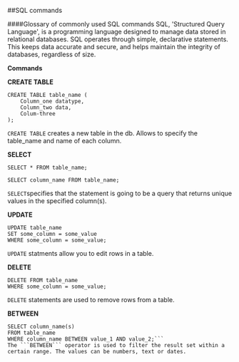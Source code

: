 ##SQL commands

####Glossary of commonly used SQL commands
SQL, 'Structured Query Language', is a programming language designed to manage data stored in relational databases. SQL operates through simple, declarative statements. This keeps data accurate and secure, and helps maintain the integrity of databases, regardless of size.

**Commands**

**CREATE TABLE**
```
CREATE TABLE table_name (
    Column_one datatype,
    Column_two data,
    Colum-three 
);

```

```CREATE TABLE``` creates a new table in the db. Allows to specify the table_name and name of each column.

**SELECT**
```
SELECT * FROM table_name;

SELECT column_name FROM table_name;
```

```SELECT```specifies that the statement is going to be a query that returns unique values in the specified column(s).


**UPDATE**
```
UPDATE table_name
SET some_column = some_value
WHERE some_column = some_value;
```
```UPDATE``` statments allow you to edit rows in a table.


**DELETE**
```
DELETE FROM table_name 
WHERE some_column = some_value;
```
```DELETE``` statements are used to remove rows from a table.

**BETWEEN**

```
SELECT column_name(s)
FROM table_name
WHERE column_name BETWEEN value_1 AND value_2;```
The ```BETWEEN``` operator is used to filter the result set within a certain range. The values can be numbers, text or dates.